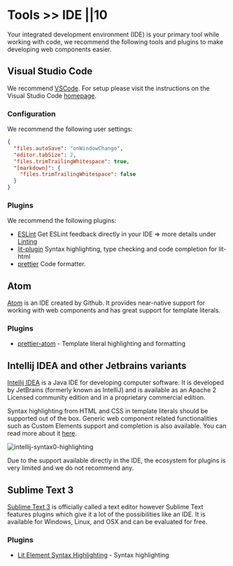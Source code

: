 # Tools >> IDE ||10

Your integrated development environment (IDE) is your primary tool while working with code, we recommend the following tools and plugins to make developing web components easier.

## Visual Studio Code

We recommend [VSCode](https://code.visualstudio.com/). For setup please visit the instructions on the Visual Studio Code [homepage](https://code.visualstudio.com/).

### Configuration

We recommend the following user settings:

```json
{
  "files.autoSave": "onWindowChange",
  "editor.tabSize": 2,
  "files.trimTrailingWhitespace": true,
  "[markdown]": {
    "files.trimTrailingWhitespace": false
  }
}
```

### Plugins

We recommend the following plugins:

- [ESLint](https://marketplace.visualstudio.com/items?itemName=dbaeumer.vscode-eslint)
  Get ESLint feedback directly in your IDE => more details under [Linting](/linting/)
- [lit-plugin](https://marketplace.visualstudio.com/items?itemName=runem.lit-plugin)
  Syntax highlighting, type checking and code completion for lit-html
- [prettier](https://marketplace.visualstudio.com/items?itemName=esbenp.prettier-vscode) Code formatter.

## Atom

[Atom](https://atom.io/) is an IDE created by Github. It provides near-native support for working with web components and has great support for template literals.

### Plugins

- [prettier-atom](https://atom.io/packages/prettier-atom) - Template literal highlighting and formatting

## Intellij IDEA and other Jetbrains variants

[Intellij IDEA](https://www.jetbrains.com/idea/) is a Java IDE for developing computer software. It is developed by JetBrains (formerly known as IntelliJ) and is available as an Apache 2 Licensed community edition and in a proprietary commercial edition.

Syntax highlighting from HTML and CSS in template literals should be supported out of the box. Generic web component related functionalities such as Custom Elements support and completion is also available. You can read more about it [here](https://blog.jetbrains.com/phpstorm/2013/10/phpstorm-7-web-toolkit-javascript-templates-web-components-support/).

![intellij-syntax0-highlighting](../assets/intellij-syntax-highlighting.png)

Due to the support available directly in the IDE, the ecosystem for plugins is very limited and we do not recommend any.

## Sublime Text 3

[Sublime Text 3](https://www.sublimetext.com/3) is officially called a text editor however Sublime Text features plugins which give it a lot of the possibilities like an IDE. It is available for Windows, Linux, and OSX and can be evaluated for free.

### Plugins

- [Lit Element Syntax Highlighting](https://packagecontrol.io/packages/LitElement%20Syntax%20Highlighting) - Syntax highlighting
